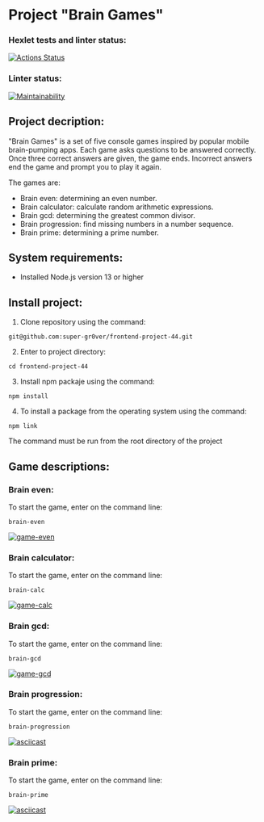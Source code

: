 # Project "Brain Games"

### Hexlet tests and linter status:
[![Actions Status](https://github.com/super-gr0ver/frontend-project-44/workflows/hexlet-check/badge.svg)](https://github.com/super-gr0ver/frontend-project-44/actions)

### Linter status:
[![Maintainability](https://api.codeclimate.com/v1/badges/e725594b7276b16c2b9b/maintainability)](https://codeclimate.com/github/super-gr0ver/frontend-project-44/maintainability)

## Project decription:
"Brain Games" is a set of five console games inspired by popular mobile brain-pumping apps. Each game asks questions to be answered correctly. Once three correct answers are given, the game ends. Incorrect answers end the game and prompt you to play it again.

The games are:
* Brain even: determining an even number.
* Brain calculator: calculate random arithmetic expressions.
* Brain gcd: determining the greatest common divisor.
* Brain progression: find missing numbers in a number sequence.
* Brain prime: determining a prime number.


## System requirements:
* Installed Node.js version 13 or higher

## Install project:
1. Clone repository using the command:
```
git@github.com:super-gr0ver/frontend-project-44.git
```
2. Enter to project directory:
```
cd frontend-project-44
```
3. Install npm packaje using the command:
```
npm install
```
4. To install a package from the operating system using the command: 
```
npm link 
```
The command must be run from the root directory of the project

## Game descriptions:
### Brain even:
To start the game, enter on the command line:
```
brain-even
```
[![game-even](https://asciinema.org/a/IbB415j45YXikkZzpfLPKJuVh.svg)](https://asciinema.org/a/IbB415j45YXikkZzpfLPKJuVh)

### Brain calculator:
To start the game, enter on the command line:
```
brain-calc
```
[![game-calc](https://asciinema.org/a/bR0aOfmisKD8zjkyLLLcufmi4.svg)](https://asciinema.org/a/bR0aOfmisKD8zjkyLLLcufmi4)

### Brain gcd:
To start the game, enter on the command line:
```
brain-gcd
```
[![game-gcd](https://asciinema.org/a/GTEUxl2hQKDbDGlVKWzEenYZU.svg)](https://asciinema.org/a/GTEUxl2hQKDbDGlVKWzEenYZU)

### Brain progression:
To start the game, enter on the command line:
```
brain-progression
```
[![asciicast](https://asciinema.org/a/HqZ4J5sOEDBfAT7zpV39Gk7n8.svg)](https://asciinema.org/a/HqZ4J5sOEDBfAT7zpV39Gk7n8)

### Brain prime:
To start the game, enter on the command line:
```
brain-prime
```
[![asciicast](https://asciinema.org/a/Yg6CIWyZEGMRzkCcsuMlQgq9S.svg)](https://asciinema.org/a/Yg6CIWyZEGMRzkCcsuMlQgq9S)

